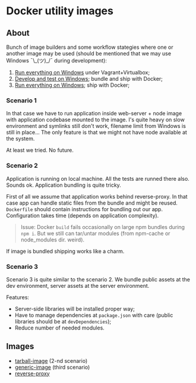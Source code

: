 # Docker utility images

## About
Bunch of image builders and some workflow stategies where one or another image may be used (should be mentioned that we may use Windows ¯\\\_(ツ)\_/¯ during development):

1. [Run everything on Windows](#scenarioone) under Vagrant+Virtualbox;
2. [Develop and test on Windows](#scenariotwo); bundle and ship with Docker;
3. [Run everything on Windows](#scenariothree); ship with Docker;

### Scenario 1<a id="#scenarioone"></a>
In that case we have to run application inside web-server + node image with application codebase mounted to the image. I's quite heavy on slow environment and symlinks still don\'t work, filename limit from Windows is still in place... The only feature is that we might not have node available at the system.

At least we tried. No future.

### Scenario 2<a id="scenariotwo"></a>
Application is running on local machine. All the tests are runned there also. Sounds ok. Application bundling is quite tricky. 

First of all we assume that application works behind reverse-proxy. In that case app can handle static files from the bundle and might be reused. `Dockerfile` should contain instructions for bundling out our app. Configuration takes time (depends on application complexity).

> Issue: Docker `build` fails occasionally on large npm bundles during `npm i`. But we still can tar/untar modules (from npm-cache or node_modules dir. weird).

If image is bundled shipping works like a charm.

### Scenario 3<a id="scenariothree"></a>
Scenario 3 is quite similar to the scenario 2. We bundle public assets at the dev environment, server assets at the server environment.

Features:
- Server-side libraries will be installed proper way;
- Have to manage dependencies at `package.json` with care (public libraries should be at `devDependencies`);
- Reduce number of needed modules.

## Images
- [tarball-image](./tarball-image) (2-nd scenario)
- [generic-image](./app-release) (third scenario)
- [reverse-proxy](./reverse-proxy)
